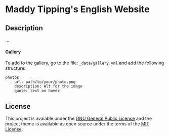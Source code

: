 # Maddy Tipping's English Website

## Description

...

#### Gallery

To add to the gallery, go to the file: `_data/gallery.yml` and add the following structure:

```
photos:
  - url: path/to/your/photo.png
    description: Alt for the image
    quote: text on hover
```

## License

This project is avaiable under the [GNU General Public License](LICENSE.txt) and the project theme is available as open source under the terms of the [MIT License](THEME-LICENSE.txt).